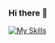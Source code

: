 ### Hi there 👋
[![My Skills](https://skillicons.dev/icons?i=aws,gcp,ae,azure,react,vue,flutter&perline=3)](https://skillicons.dev)
